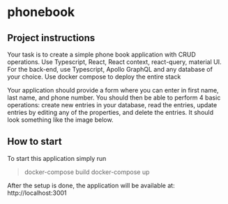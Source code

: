 # phonebook

## Project instructions

Your task is to create a simple phone book application with CRUD operations. Use Typescript, React, React context, react-query, material UI. For the back-end, use Typescript, Apollo GraphQL and any database of your choice. Use docker compose to deploy the entire stack

Your application should provide a form where you can enter in first name, last name, and phone number. You should then be able to perform 4 basic operations: create new entries in your database, read the entries, update entries by editing any of the properties, and delete the entries. It should look something like the image below.

## How to start

To start this application simply run

> docker-compose build
> docker-compose up

After the setup is done, the application will be available at: http://localhost:3001
